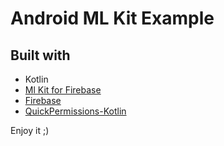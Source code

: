 # Android ML Kit Example

## Built with
*  Kotlin
* [Ml Kit for Firebase](https://firebase.google.com/docs/ml-kit)
* [Firebase](https://firebase.google.com)
* [QuickPermissions-Kotlin](https://github.com/QuickPermissions/QuickPermissions-Kotlin)


Enjoy it ;)
